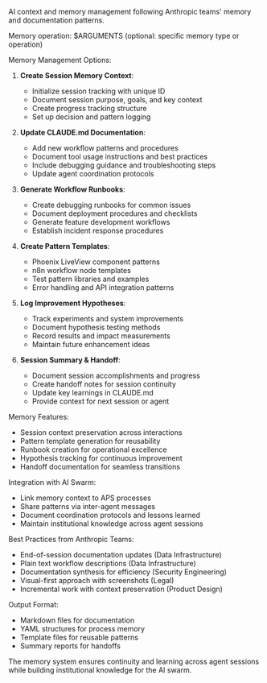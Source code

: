 AI context and memory management following Anthropic teams' memory and documentation patterns.

Memory operation: $ARGUMENTS (optional: specific memory type or operation)

Memory Management Options:
1. **Create Session Memory Context**:
   - Initialize session tracking with unique ID
   - Document session purpose, goals, and key context
   - Create progress tracking structure
   - Set up decision and pattern logging

2. **Update CLAUDE.md Documentation**:
   - Add new workflow patterns and procedures
   - Document tool usage instructions and best practices
   - Include debugging guidance and troubleshooting steps
   - Update agent coordination protocols

3. **Generate Workflow Runbooks**:
   - Create debugging runbooks for common issues
   - Document deployment procedures and checklists
   - Generate feature development workflows
   - Establish incident response procedures

4. **Create Pattern Templates**:
   - Phoenix LiveView component patterns
   - n8n workflow node templates
   - Test pattern libraries and examples
   - Error handling and API integration patterns

5. **Log Improvement Hypotheses**:
   - Track experiments and system improvements
   - Document hypothesis testing methods
   - Record results and impact measurements
   - Maintain future enhancement ideas

6. **Session Summary & Handoff**:
   - Document session accomplishments and progress
   - Create handoff notes for session continuity
   - Update key learnings in CLAUDE.md
   - Provide context for next session or agent

Memory Features:
- Session context preservation across interactions
- Pattern template generation for reusability
- Runbook creation for operational excellence
- Hypothesis tracking for continuous improvement
- Handoff documentation for seamless transitions

Integration with AI Swarm:
- Link memory context to APS processes
- Share patterns via inter-agent messages
- Document coordination protocols and lessons learned
- Maintain institutional knowledge across agent sessions

Best Practices from Anthropic Teams:
- End-of-session documentation updates (Data Infrastructure)
- Plain text workflow descriptions (Data Infrastructure)
- Documentation synthesis for efficiency (Security Engineering)
- Visual-first approach with screenshots (Legal)
- Incremental work with context preservation (Product Design)

Output Format:
- Markdown files for documentation
- YAML structures for process memory
- Template files for reusable patterns
- Summary reports for handoffs

The memory system ensures continuity and learning across agent sessions while building institutional knowledge for the AI swarm.